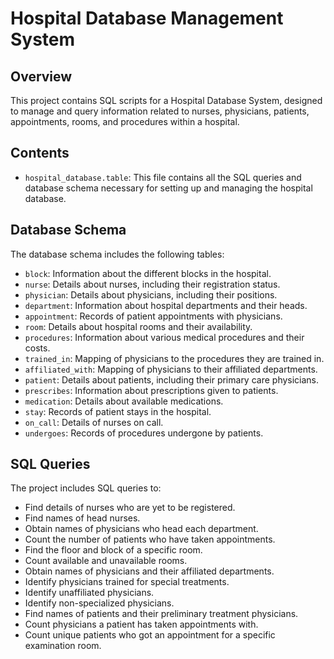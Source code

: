 # Hospital Database Management System

## Overview
This project contains SQL scripts for a Hospital Database System, designed to manage and query information related to nurses, physicians, patients, appointments, rooms, and procedures within a hospital.

## Contents
- `hospital_database.table`: This file contains all the SQL queries and database schema necessary for setting up and managing the hospital database.


## Database Schema
The database schema includes the following tables:
- `block`: Information about the different blocks in the hospital.
- `nurse`: Details about nurses, including their registration status.
- `physician`: Details about physicians, including their positions.
- `department`: Information about hospital departments and their heads.
- `appointment`: Records of patient appointments with physicians.
- `room`: Details about hospital rooms and their availability.
- `procedures`: Information about various medical procedures and their costs.
- `trained_in`: Mapping of physicians to the procedures they are trained in.
- `affiliated_with`: Mapping of physicians to their affiliated departments.
- `patient`: Details about patients, including their primary care physicians.
- `prescribes`: Information about prescriptions given to patients.
- `medication`: Details about available medications.
- `stay`: Records of patient stays in the hospital.
- `on_call`: Details of nurses on call.
- `undergoes`: Records of procedures undergone by patients.

## SQL Queries
The project includes SQL queries to:
- Find details of nurses who are yet to be registered.
- Find names of head nurses.
- Obtain names of physicians who head each department.
- Count the number of patients who have taken appointments.
- Find the floor and block of a specific room.
- Count available and unavailable rooms.
- Obtain names of physicians and their affiliated departments.
- Identify physicians trained for special treatments.
- Identify unaffiliated physicians.
- Identify non-specialized physicians.
- Find names of patients and their preliminary treatment physicians.
- Count physicians a patient has taken appointments with.
- Count unique patients who got an appointment for a specific examination room.
